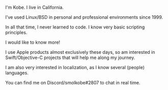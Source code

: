 I'm Kobe. I live in California. 

I've used Linux/BSD in personal and professional environments since 1999.

In all that time, I never learned to code. I know very basic scripting principles. 

I would like to know more!

I use Apple products almost exclusively these days, so am interested in Swift/Objective-C projects that will help me along my journey.

I am also very interested in localization, as I know several (people) languages.

You can find me on Discord/smolkobe#2807 to chat in real time.
